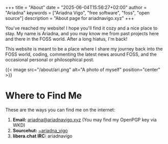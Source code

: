 +++
title = "About"
date = "2025-06-04T15:56:27+02:00"
author = "Ariadna"
keywords = ["Ariadna Vigo", "free software", "foss", "open source"]
description = "About page for ariadnavigo.xyz"
+++

You've reached my website! I hope you'll find it cozy and a nice place to stay.
My name is Ariadna, and you may know me from past projects here and there in the
FOSS world. After a long hiatus, I'm back!

This website is meant to be a place where I share my journey back into the FOSS
world, coding, commenting the latest news around FOSS, and the occasional
personal or philosophical post.

{{< image src="/about/ari.png" alt="A photo of myself" position="center" >}}

# Where to Find Me

These are the ways you can find me on the internet:

1. **Email:** [ariadna@ariadnavigo.xyz](mailto:ariadna@ariadnavigo.xyz) 
   (You may find my OpenPGP key via WKD) 
3. **Sourcehut:** [~ariadna_vigo](https://sr.ht/~ariadna_vigo)
4. **libera.chat IRC:** ariadnavigo
